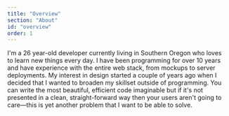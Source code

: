 ```yaml
---
title: "Overview"
section: "About"
id: "overview"
order: 1
---
```


I'm a 26 year-old developer currently living in Southern Oregon who loves to learn new things every day. I have been programming for over 10 years and have experience with the entire web stack, from mockups to server deployments. My interest in design started a couple of years ago when I decided that I wanted to broaden my skillset outside of programming. You can write the most beautiful, efficient code imaginable but if it's not presented in a clean, straight-forward way then your users aren't going to care—this is yet another problem that I want to be able to solve.
